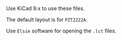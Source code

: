 Use KiCad 9.x to use these files.

The default layout is for `PZT2222A`.

Use `Elsie` software for opening the `.lct` files.

